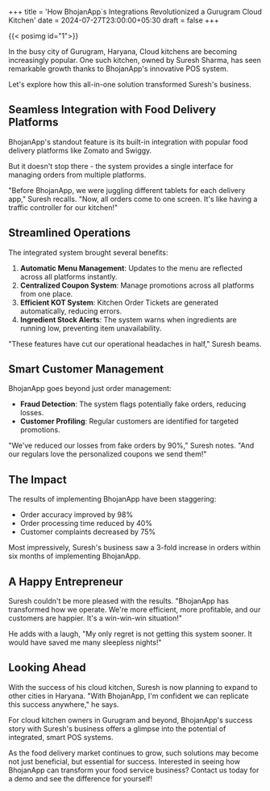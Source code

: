 +++
title = 'How BhojanApp`s Integrations Revolutionized a Gurugram Cloud Kitchen'
date = 2024-07-27T23:00:00+05:30
draft = false
+++

{{< posimg id="1">}}

In the busy city of Gurugram, Haryana, Cloud kitchens are becoming increasingly popular. 
One such kitchen, owned by Suresh Sharma, has seen remarkable growth thanks to BhojanApp's innovative POS system. 

Let's explore how this all-in-one solution transformed Suresh's business.

## Seamless Integration with Food Delivery Platforms

BhojanApp's standout feature is its built-in integration with popular food delivery platforms like Zomato and Swiggy. 

But it doesn't stop there - the system provides a single interface for managing orders from multiple platforms.

"Before BhojanApp, we were juggling different tablets for each delivery app," Suresh recalls. "Now, all orders come to one screen. It's like having a traffic controller for our kitchen!"

## Streamlined Operations

The integrated system brought several benefits:

1. **Automatic Menu Management**: Updates to the menu are reflected across all platforms instantly.
2. **Centralized Coupon System**: Manage promotions across all platforms from one place.
3. **Efficient KOT System**: Kitchen Order Tickets are generated automatically, reducing errors.
4. **Ingredient Stock Alerts**: The system warns when ingredients are running low, preventing item unavailability.

"These features have cut our operational headaches in half," Suresh beams.

## Smart Customer Management

BhojanApp goes beyond just order management:

- **Fraud Detection**: The system flags potentially fake orders, reducing losses.
- **Customer Profiling**: Regular customers are identified for targeted promotions.

"We've reduced our losses from fake orders by 90%," Suresh notes. "And our regulars love the personalized coupons we send them!"

## The Impact

The results of implementing BhojanApp have been staggering:

- Order accuracy improved by 98%
- Order processing time reduced by 40%
- Customer complaints decreased by 75%

Most impressively, Suresh's business saw a 3-fold increase in orders within six months of implementing BhojanApp.

## A Happy Entrepreneur

Suresh couldn't be more pleased with the results. "BhojanApp has transformed how we operate. We're more efficient, more profitable, and our customers are happier. It's a win-win-win situation!"

He adds with a laugh, "My only regret is not getting this system sooner. It would have saved me many sleepless nights!"

## Looking Ahead

With the success of his cloud kitchen, Suresh is now planning to expand to other cities in Haryana. "With BhojanApp, I'm confident we can replicate this success anywhere," he says.

For cloud kitchen owners in Gurugram and beyond, BhojanApp's success story with Suresh's business offers a glimpse into the potential of integrated, smart POS systems. 

As the food delivery market continues to grow, such solutions may become not just beneficial, but essential for success.
Interested in seeing how BhojanApp can transform your food service business? 
Contact us today for a demo and see the difference for yourself!